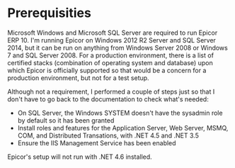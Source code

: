 # Prerequisities

Microsoft Windows and Microsoft SQL Server are required to run Epicor ERP 10. I'm running Epicor on Windows 2012 R2 Server and SQL Server 2014, but it can be run on anything from Windows Server 2008 or Windows 7 and SQL Server 2008. For a production environment, there is a list of certified stacks (combination of operating system and database) upon which Epicor is officially supported so that would be a concern for a production environment, but not for a test setup.

Although not a requirement, I performed a couple of steps just so that I don't have to go back to the documentation to check what's needed:
* On SQL Server, the Windows SYSTEM doesn't have the sysadmin role by default so it has been granted
* Install roles and features for the Application Server, Web Server, MSMQ, COM, and Distributed Transations, with .NET 4.5 and .NET 3.5
* Ensure the IIS Management Service has been enabled

Epicor's setup will not run with .NET 4.6 installed.
